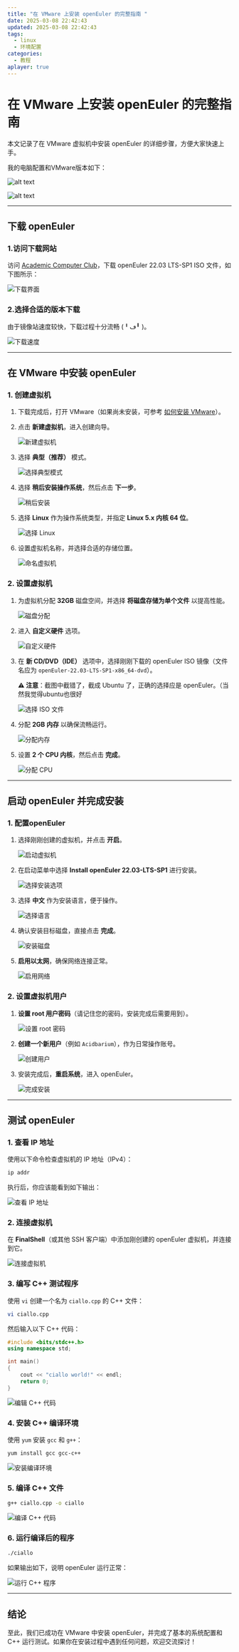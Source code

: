 ```yaml
---
title: "在 VMware 上安装 openEuler 的完整指南 "
date: 2025-03-08 22:42:43
updated: 2025-03-08 22:42:43
tags:
  - linux
  - 环境配置
categories:
  - 教程
aplayer: true
---
```



# 在 VMware 上安装 openEuler 的完整指南  

本文记录了在 VMware 虚拟机中安装 openEuler 的详细步骤，方便大家快速上手。 

我的电脑配置和VMware版本如下：

![alt text](https://acidbarium.github.io/openEulerImg/bb1.png)

![alt text](https://acidbarium.github.io/openEulerImg/bb2.png)

---

## 下载 openEuler  

### 1.访问下载网站

访问 [Academic Computer Club](https://mirror.accum.se/mirror/openeuler.org/openEuler-22.03-LTS-SP1/ISO/x86_64/)，下载 openEuler 22.03 LTS-SP1 ISO 文件，如下图所示：  

   ![下载界面](https://acidbarium.github.io/openEulerImg/az1.png)  

### 2.选择合适的版本下载 

由于镜像站速度较快，下载过程十分流畅 (╹ڡ╹ )。  

   ![下载速度](https://acidbarium.github.io/openEulerImg/az3.png)  

---

## 在 VMware 中安装 openEuler  

### 1. 创建虚拟机  

1. 下载完成后，打开 VMware（如果尚未安装，可参考 [如何安装 VMware](https://blog.csdn.net/weixin_74195551/article/details/127288338)）。  
2. 点击 **新建虚拟机**，进入创建向导。  

   ![新建虚拟机](https://acidbarium.github.io/openEulerImg/az4.png)  

3. 选择 **典型（推荐）** 模式。  

   ![选择典型模式](https://acidbarium.github.io/openEulerImg/az5.png)  

4. 选择 **稍后安装操作系统**，然后点击 **下一步**。  

   ![稍后安装](https://acidbarium.github.io/openEulerImg/az6.png)  

5. 选择 **Linux** 作为操作系统类型，并指定 **Linux 5.x 内核 64 位**。  

   ![选择 Linux](https://acidbarium.github.io/openEulerImg/az7.png)  

6. 设置虚拟机名称，并选择合适的存储位置。  

   ![命名虚拟机](https://acidbarium.github.io/openEulerImg/az8.png)  

### 2. 设置虚拟机

1. 为虚拟机分配 **32GB** 磁盘空间，并选择 **将磁盘存储为单个文件** 以提高性能。  

   ![磁盘分配](https://acidbarium.github.io/openEulerImg/az9.png)  

2. 进入 **自定义硬件** 选项。  

   ![自定义硬件](https://acidbarium.github.io/openEulerImg/az10.png)  

3. 在 **新 CD/DVD（IDE）** 选项中，选择刚刚下载的 openEuler ISO 镜像（文件名应为 `openEuler-22.03-LTS-SP1-x86_64-dvd`）。  
   
   **⚠ 注意**：截图中截错了，截成 Ubuntu 了，正确的选择应是 openEuler。（当然我觉得ubuntu也很好

   ![选择 ISO 文件](https://acidbarium.github.io/openEulerImg/az11.png)  

4. 分配 **2GB 内存** 以确保流畅运行。  

    ![分配内存](https://acidbarium.github.io/openEulerImg/az12.png)  

5. 设置 **2 个 CPU 内核**，然后点击 **完成**。  

    ![分配 CPU](https://acidbarium.github.io/openEulerImg/az13.png)  

---

## 启动 openEuler 并完成安装  

### 1. 配置openEuler

1. 选择刚刚创建的虚拟机，并点击 **开启**。  

   ![启动虚拟机](https://acidbarium.github.io/openEulerImg/kj1.png)  

2. 在启动菜单中选择 **Install openEuler 22.03-LTS-SP1** 进行安装。  

   ![选择安装选项](https://acidbarium.github.io/openEulerImg/kj2.png)  

3. 选择 **中文** 作为安装语言，便于操作。  

   ![选择语言](https://acidbarium.github.io/openEulerImg/kj3.png)  

4. 确认安装目标磁盘，直接点击 **完成**。  

   ![安装磁盘](https://acidbarium.github.io/openEulerImg/kj4.png)  

5. **启用以太网**，确保网络连接正常。  

   ![启用网络](https://acidbarium.github.io/openEulerImg/kj5.png)  

### 2. 设置虚拟机用户

1. **设置 root 用户密码**（请记住您的密码，安装完成后需要用到）。  

   ![设置 root 密码](https://acidbarium.github.io/openEulerImg/kj6.png)  

2. **创建一个新用户**（例如 `Acidbarium`），作为日常操作账号。  

   ![创建用户](https://acidbarium.github.io/openEulerImg/kj7.png)  

3. 安装完成后，**重启系统**，进入 openEuler。  

   ![完成安装](https://acidbarium.github.io/openEulerImg/kj8.png)  

---

## 测试 openEuler  

### 1. 查看 IP 地址  

使用以下命令检查虚拟机的 IP 地址（IPv4）：  

```bash
ip addr
```  

执行后，你应该能看到如下输出：  

   ![查看 IP 地址](https://acidbarium.github.io/openEulerImg/cs1.png)  

### 2. 连接虚拟机  

在 **FinalShell**（或其他 SSH 客户端）中添加刚创建的 openEuler 虚拟机，并连接到它。  

   ![连接虚拟机](https://acidbarium.github.io/openEulerImg/cs2.png)  

### 3. 编写 C++ 测试程序  

使用 `vi` 创建一个名为 `ciallo.cpp` 的 C++ 文件：  

```bash
vi ciallo.cpp
```  

然后输入以下 C++ 代码：  

```cpp
#include <bits/stdc++.h>
using namespace std;

int main()
{
    cout << "ciallo world!" << endl;
    return 0;
}
```  

   ![编辑 C++ 代码](https://acidbarium.github.io/openEulerImg/cs4.png)  

### 4. 安装 C++ 编译环境  

使用 `yum` 安装 `gcc` 和 `g++`：  

```bash
yum install gcc gcc-c++
```  

   ![安装编译环境](https://acidbarium.github.io/openEulerImg/cs5.png)  

### 5. 编译 C++ 文件  

```bash
g++ ciallo.cpp -o ciallo
```  

   ![编译 C++ 代码](https://acidbarium.github.io/openEulerImg/cs6.png)  

### 6. 运行编译后的程序  

```bash
./ciallo
```  

如果输出如下，说明 openEuler 运行正常：  

   ![运行 C++ 程序](https://acidbarium.github.io/openEulerImg/cs7.png)  

---

## 结论  

至此，我们已成功在 VMware 中安装 openEuler，并完成了基本的系统配置和 C++ 运行测试。如果你在安装过程中遇到任何问题，欢迎交流探讨！